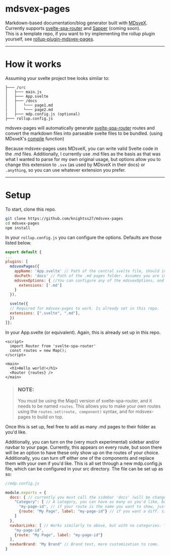 # mdsvex-pages

Markdown-based documentation/blog generator built with [MDsveX](https://mdsvex.com/).
<br>
Currently supports [svelte-spa-router](https://github.com/ItalyPaleAle/svelte-spa-router) and [Sapper](https://sapper.svelte.dev/) (coming soon).
<br>
This is a template repo, if you want to try implementing the rollup plugin yourself, see [rollup-plugin-mdsvex-pages](https://github.com/knightss27/rollup-plugin-mdsvex-pages).

---
# How it works

Assuming your svelte project tree looks similar to:

```
├─── /src
│   ├─── main.js
│   ├─── App.svelte
│   ├─── /docs
│   │   └─── page1.md
│   │   └─── page2.md
|   ├─── mdp.config.js (optional)
├─── rollup.config.js
```

mdsvex-pages will automatically generate [svelte-spa-router](https://github.com/ItalyPaleAle/svelte-spa-router) routes and convert the markdown files into parseable svelte files to be bundled. (using MDsveX's [compile](https://mdsvex.com/docs#use-it) function)

Because mdsvex-pages uses MDsveX, you can write valid Svelte code in the .md files. Additionally, I currently use .md files as the basis as that was what I wanted to parse for my own original usage, but options allow you to change this extension to `.svx` (as used by MDsveX in their docs) or `.anything`, so you can use whatever extension you prefer. 

---
# Setup

To start, clone this repo.

```bash
git clone https://github.com/knightss27/mdsvex-pages
cd mdsvex-pages
npm install
```  

In your `rollup.config.js` you can configure the options. Defaults are those listed below.

```js
export default {
...
plugins: [
  mdsvexPages({
    appName: 'App.svelte' // Path of the central svelte file, should include your Router component. Assumes you are in /src.
    docPath: 'docs' // Path of the .md pages folder. Assumes you are in /src.
    mdsvexOptions: { //You can configure any of the mdsvexOptions, and they will be passed to mdsvex.
      extensions: ['.md'] 
    }
  }),

  svelte({
  // Required for mdsvex-pages to work. Is already set in this repo. 
  extensions: [".svelte", ".md"],
  })
]};
```

In your App.svelte (or equivalent). Again, this is already set up in this repo.

```svelte
<script>
  import Router from 'svelte-spa-router'
  const routes = new Map();
</script>

<main>
  <h1>Hello world!</h1>
  <Router {routes} />
</main>
```
> ### NOTE: 
> You must be using the Map() version of svelte-spa-router, and it needs to be named `routes`.
> This allows you to make your own routes using the `routes.set(route, component)` syntax, and for mdsvex-pages to build on top.

Once this is set up, feel free to add as many .md pages to their folder as you'd like.

Additionally, you can turn on the (very much experimental) sidebar and/or navbar to your page. Currently, this appears on every route, but soon there will be an option to have these only show up on the routes of your choice. Additionally, you can turn off either one of the components and replace them with your own if you'd like. This is all set through a new mdp.config.js file, which can be configured in your src directory. The file can be set up as so:

```js
//mdp.config.js

module.exports = {
  docs: { // currently you must call the sidebar 'docs' (will be changed to be the name of the route you want the sidebar to appear on)
    "Category": [ // A category, you can have as many as you'd like, but currently you can't nest them.
      "my-page-id", // if your route is the name you want to show, just list it like this.
      {route: "My Page", label: "my-page-id"} // if you want a diff. sidebar label, use this format.
    ]
  },
  navbarLinks: [ // Works similarly to above, but with no categories. These are links on the navbar.
    "my-page-id",
    {route: "My Page", label: "my-page-id"}
  ],
  navbarBrand: "My Brand" // Brand text, more customization to come.
}
```

